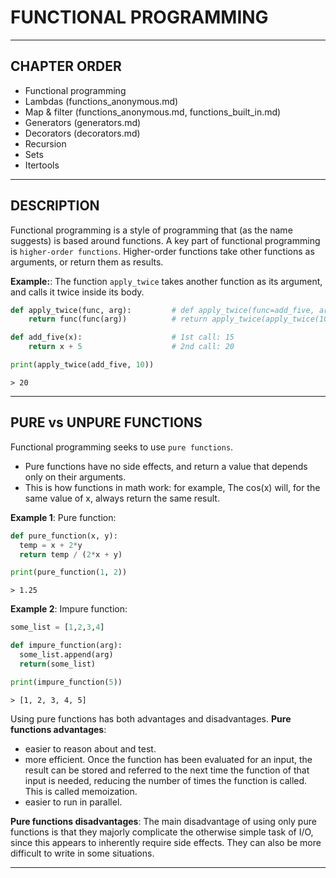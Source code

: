 # FUNCTIONAL PROGRAMMING


---


## CHAPTER ORDER

- Functional programming
- Lambdas (functions_anonymous.md)
- Map & filter (functions_anonymous.md, functions_built_in.md)
- Generators (generators.md)
- Decorators (decorators.md)
- Recursion
- Sets
- Itertools


---


## DESCRIPTION

Functional programming is a style of programming that (as the name suggests) is based around functions.
A key part of functional programming is `higher-order functions`. Higher-order functions take other functions as arguments, or return them as results.

**Example:**: The function `apply_twice` takes another function as its argument, and calls it twice inside its body.

```python
def apply_twice(func, arg):         # def apply_twice(func=add_five, arg=10)
    return func(func(arg))          # return apply_twice(apply_twice(10)) >> return apply_twice(15) >> return 20

def add_five(x):                    # 1st call: 15
    return x + 5                    # 2nd call: 20

print(apply_twice(add_five, 10))
```
```
> 20
```


---


## PURE vs UNPURE FUNCTIONS

Functional programming seeks to use `pure functions`.
- Pure functions have no side effects, and return a value that depends only on their arguments.
- This is how functions in math work: for example, The cos(x) will, for the same value of x, always return the same result.

**Example 1**: Pure function:

```python
def pure_function(x, y):
  temp = x + 2*y
  return temp / (2*x + y)

print(pure_function(1, 2))
```
```
> 1.25
```


**Example 2**: Impure function:

```python
some_list = [1,2,3,4]

def impure_function(arg):
  some_list.append(arg)
  return(some_list)

print(impure_function(5))
```
```
> [1, 2, 3, 4, 5]
```

Using pure functions has both advantages and disadvantages.
**Pure functions advantages**:
- easier to reason about and test.
- more efficient. Once the function has been evaluated for an input, the result can be stored and referred to the next time the function of that input is needed, reducing the number of times the function is called. This is called memoization.
- easier to run in parallel.

**Pure functions disadvantages**:
The main disadvantage of using only pure functions is that they majorly complicate the otherwise simple task of I/O, since this appears to inherently require side effects.
They can also be more difficult to write in some situations.


---
